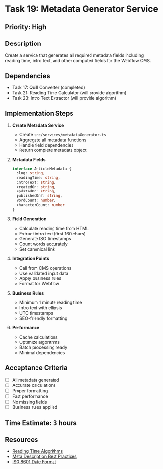 # Task 19: Metadata Generator Service

## Priority: High

## Description
Create a service that generates all required metadata fields including reading time, intro text, and other computed fields for the Webflow CMS.

## Dependencies
- Task 17: Quill Converter (completed)
- Task 21: Reading Time Calculator (will provide algorithm)
- Task 23: Intro Text Extractor (will provide algorithm)

## Implementation Steps

1. **Create Metadata Service**
   - Create `src/services/metadataGenerator.ts`
   - Aggregate all metadata functions
   - Handle field dependencies
   - Return complete metadata object

2. **Metadata Fields**
   ```typescript
   interface ArticleMetadata {
     slug: string,
     readingTime: string,
     introText: string,
     createdOn: string,
     updatedOn: string,
     publishedOn?: string,
     wordCount: number,
     characterCount: number
   }
   ```

3. **Field Generation**
   - Calculate reading time from HTML
   - Extract intro text (first 160 chars)
   - Generate ISO timestamps
   - Count words accurately
   - Set canonical link

4. **Integration Points**
   - Call from CMS operations
   - Use validated input data
   - Apply business rules
   - Format for Webflow

5. **Business Rules**
   - Minimum 1 minute reading time
   - Intro text with ellipsis
   - UTC timestamps
   - SEO-friendly formatting

6. **Performance**
   - Cache calculations
   - Optimize algorithms
   - Batch processing ready
   - Minimal dependencies

## Acceptance Criteria
- [ ] All metadata generated
- [ ] Accurate calculations
- [ ] Proper formatting
- [ ] Fast performance
- [ ] No missing fields
- [ ] Business rules applied

## Time Estimate: 3 hours

## Resources
- [Reading Time Algorithms](https://github.com/ngryman/reading-time)
- [Meta Description Best Practices](https://moz.com/learn/seo/meta-description)
- [ISO 8601 Date Format](https://www.iso.org/iso-8601-date-and-time-format.html)